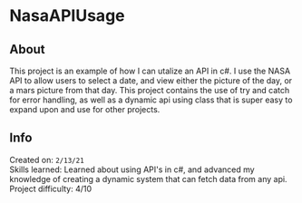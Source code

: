 # NasaAPIUsage

## About

This project is an example of how I can utalize an API in c#. I use the NASA API to allow users to select a date, and view either the picture of the day, or a mars picture from that day. This project contains the use of try and catch for error handling, as well as a dynamic api using class that is super easy to expand upon and use for other projects.

## Info

Created on: `2/13/21`  
Skills learned: Learned about using API's in c#, and advanced my knowledge of creating a dynamic system that can fetch data from any api.
Project difficulty: 4/10
